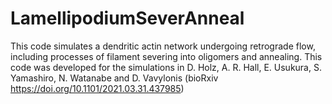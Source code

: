 # LamellipodiumSeverAnneal

This code simulates a dendritic actin network undergoing retrograde flow, including processes of filament severing into oligomers and annealing. This code was developed for the simulations in D. Holz, A. R. Hall, E. Usukura, S. Yamashiro, N. Watanabe and D. Vavylonis (bioRxiv https://doi.org/10.1101/2021.03.31.437985)
